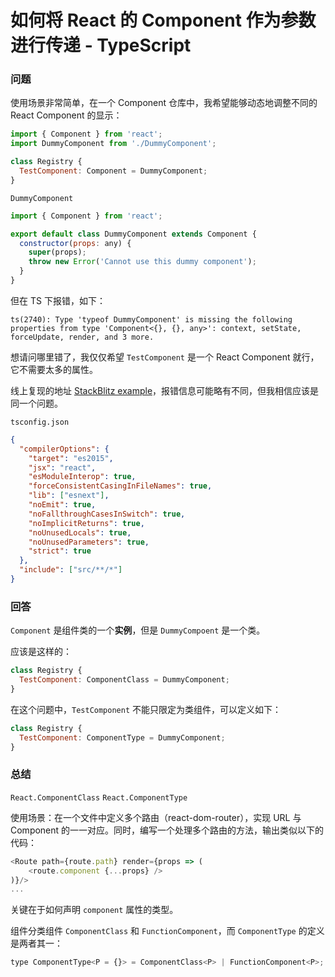 如何将 React 的 Component 作为参数进行传递 - TypeScript
========================================================

### 问题

使用场景非常简单，在一个 Component 仓库中，我希望能够动态地调整不同的 React Component 的显示：

```js
import { Component } from 'react';
import DummyComponent from './DummyComponent';

class Registry {
  TestComponent: Component = DummyComponent;
}
```

`DummyComponent`

```js
import { Component } from 'react';

export default class DummyComponent extends Component {
  constructor(props: any) {
    super(props);
    throw new Error('Cannot use this dummy component');
  }
}
```

但在 TS 下报错，如下：

`ts(2740): Type 'typeof DummyComponent' is missing the following properties from type 'Component<{}, {}, any>': context, setState, forceUpdate, render, and 3 more.`

想请问哪里错了，我仅仅希望 `TestComponent` 是一个 React Component 就行，它不需要太多的属性。

线上复现的地址 [StackBlitz example](https://stackblitz.com/edit/react-ts-aa73j8)，报错信息可能略有不同，但我相信应该是同一个问题。

`tsconfig.json`

```json
{
  "compilerOptions": {
    "target": "es2015",
    "jsx": "react",
    "esModuleInterop": true,
    "forceConsistentCasingInFileNames": true,
    "lib": ["esnext"],
    "noEmit": true,
    "noFallthroughCasesInSwitch": true,
    "noImplicitReturns": true,
    "noUnusedLocals": true,
    "noUnusedParameters": true,
    "strict": true
  },
  "include": ["src/**/*"]
}
```

### 回答

`Component` 是组件类的一个**实例**，但是 `DummyCompoent` 是一个类。

应该是这样的：

```js
class Registry {
  TestComponent: ComponentClass = DummyComponent;
}
```

在这个问题中，`TestComponent` 不能只限定为类组件，可以定义如下：

```js
class Registry {
  TestComponent: ComponentType = DummyComponent;
}
```

### 总结

`React.ComponentClass` `React.ComponentType`

使用场景：在一个文件中定义多个路由（react-dom-router），实现 URL 与 Component 的一一对应。同时，编写一个处理多个路由的方法，输出类似以下的代码：

```js
<Route path={route.path} render={props => (
    <route.component {...props} />
)}/>
...
```

关键在于如何声明 `component` 属性的类型。

组件分类组件 `ComponentClass` 和 `FunctionComponent`，而 `ComponentType` 的定义是两者其一：

```js
type ComponentType<P = {}> = ComponentClass<P> | FunctionComponent<P>;
```